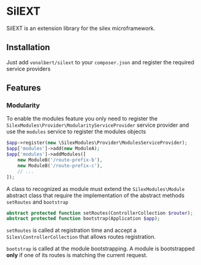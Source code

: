# SilEXT
SilEXT is an extension library for the silex microframework.

## Installation
Just add ```vonalbert/silext``` to your ```composer.json``` and register the required service providers

## Features

### Modularity
To enable the modules feature you only need to register the ```SilexModules\Provider\ModularityServiceProvider``` service provider
and use the ```modules``` service to register the modules objects

```php
$app->register(new \SilexModules\Provider\ModulesServiceProvider);
$app['modules']->add(new ModuleA);
$app['modules']->addModules([
    new ModuleB('/route-prefix-b'),
    new ModuleB('/route-prefix-c'),
    // ...
]);
```

A class to recognized as module must extend the ```SilexModules\Module``` abstract class that require the
implementation of the abstract methods ```setRoutes``` and ```bootstrap```
```php
abstract protected function setRoutes(ControllerCollection $router);
abstract protected function bootstrap(Application $app);
```

```setRoutes``` is called at registration time and accept a ```Silex\ControllerCollection``` that allows routes registration.

```bootstrap``` is called at the module bootstrapping.
A module is bootstrapped **only** if one of its routes is matching the current request.